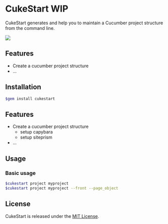 # CukeStart WIP

CukeStart generates and help you to maintain a Cucumber project structure from the command line.

![](<link>)

## Features

- Create a cucumber project structure
- ...

## Installation

```bash
$gem install cukestart
```

## Features
- Create a cucumber project structure
    - setup capybara
    - setup siteprism
- ...

## Usage

### Basic usage

```bash
$cukestart project myproject
$cukestart project myproject --front --page_object
```

## License

CukeStart is released under the [MIT License](LICENSE).
